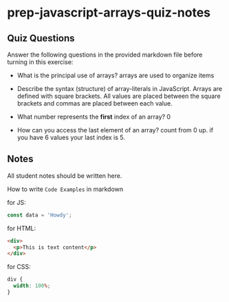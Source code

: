 # prep-javascript-arrays-quiz-notes

## Quiz Questions

Answer the following questions in the provided markdown file before turning in this exercise:

- What is the principal use of arrays?
  arrays are used to organize items
- Describe the syntax (structure) of array-literals in JavaScript.
  Arrays are defined with square brackets. All values are placed between the square brackets and commas are placed between each value.

- What number represents the **first** index of an array?
  0
- How can you access the last element of an array?
  count from 0 up. if you have 6 values your last index is 5.

## Notes

All student notes should be written here.

How to write `Code Examples` in markdown

for JS:

```javascript
const data = 'Howdy';
```

for HTML:

```html
<div>
  <p>This is text content</p>
</div>
```

for CSS:

```css
div {
  width: 100%;
}
```
